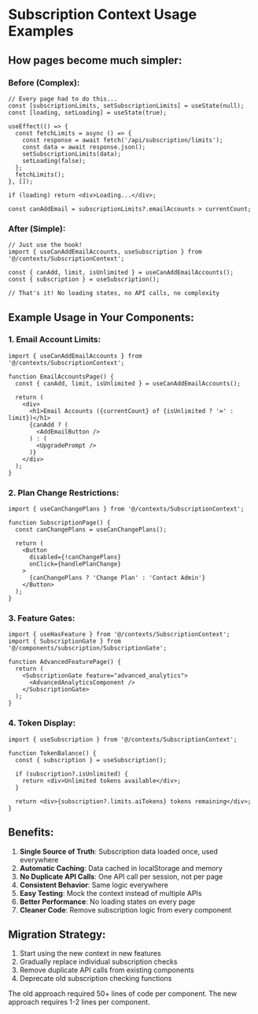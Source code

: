 # Subscription Context Usage Examples

## How pages become much simpler:

### Before (Complex):
```tsx
// Every page had to do this...
const [subscriptionLimits, setSubscriptionLimits] = useState(null);
const [loading, setLoading] = useState(true);

useEffect(() => {
  const fetchLimits = async () => {
    const response = await fetch('/api/subscription/limits');
    const data = await response.json();
    setSubscriptionLimits(data);
    setLoading(false);
  };
  fetchLimits();
}, []);

if (loading) return <div>Loading...</div>;

const canAddEmail = subscriptionLimits?.emailAccounts > currentCount;
```

### After (Simple):
```tsx
// Just use the hook!
import { useCanAddEmailAccounts, useSubscription } from '@/contexts/SubscriptionContext';

const { canAdd, limit, isUnlimited } = useCanAddEmailAccounts();
const { subscription } = useSubscription();

// That's it! No loading states, no API calls, no complexity
```

## Example Usage in Your Components:

### 1. Email Account Limits:
```tsx
import { useCanAddEmailAccounts } from '@/contexts/SubscriptionContext';

function EmailAccountsPage() {
  const { canAdd, limit, isUnlimited } = useCanAddEmailAccounts();
  
  return (
    <div>
      <h1>Email Accounts ({currentCount} of {isUnlimited ? '∞' : limit})</h1>
      {canAdd ? (
        <AddEmailButton />
      ) : (
        <UpgradePrompt />
      )}
    </div>
  );
}
```

### 2. Plan Change Restrictions:
```tsx
import { useCanChangePlans } from '@/contexts/SubscriptionContext';

function SubscriptionPage() {
  const canChangePlans = useCanChangePlans();
  
  return (
    <Button 
      disabled={!canChangePlans}
      onClick={handlePlanChange}
    >
      {canChangePlans ? 'Change Plan' : 'Contact Admin'}
    </Button>
  );
}
```

### 3. Feature Gates:
```tsx
import { useHasFeature } from '@/contexts/SubscriptionContext';
import { SubscriptionGate } from '@/components/subscription/SubscriptionGate';

function AdvancedFeaturePage() {
  return (
    <SubscriptionGate feature="advanced_analytics">
      <AdvancedAnalyticsComponent />
    </SubscriptionGate>
  );
}
```

### 4. Token Display:
```tsx
import { useSubscription } from '@/contexts/SubscriptionContext';

function TokenBalance() {
  const { subscription } = useSubscription();
  
  if (subscription?.isUnlimited) {
    return <div>Unlimited tokens available</div>;
  }
  
  return <div>{subscription?.limits.aiTokens} tokens remaining</div>;
}
```

## Benefits:

1. **Single Source of Truth**: Subscription data loaded once, used everywhere
2. **Automatic Caching**: Data cached in localStorage and memory
3. **No Duplicate API Calls**: One API call per session, not per page
4. **Consistent Behavior**: Same logic everywhere
5. **Easy Testing**: Mock the context instead of multiple APIs
6. **Better Performance**: No loading states on every page
7. **Cleaner Code**: Remove subscription logic from every component

## Migration Strategy:

1. Start using the new context in new features
2. Gradually replace individual subscription checks
3. Remove duplicate API calls from existing components
4. Deprecate old subscription checking functions

The old approach required 50+ lines of code per component.
The new approach requires 1-2 lines per component.